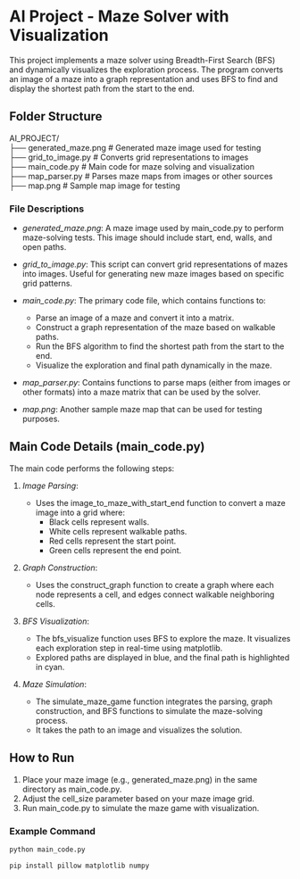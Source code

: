 # AI Project - Maze Solver with Visualization

This project implements a maze solver using Breadth-First Search (BFS) and dynamically visualizes the exploration process. The program converts an image of a maze into a graph representation and uses BFS to find and display the shortest path from the start to the end.

## Folder Structure

AI_PROJECT/<br> 
├── generated_maze.png # Generated maze image used for testing <br>
├── grid_to_image.py # Converts grid representations to images <br>
├── main_code.py # Main code for maze solving and visualization <br>
├── map_parser.py # Parses maze maps from images or other sources <br>
├── map.png # Sample map image for testing

### File Descriptions

- *generated_maze.png*: A maze image used by main_code.py to perform maze-solving tests. This image should include start, end, walls, and open paths.

- *grid_to_image.py*: This script can convert grid representations of mazes into images. Useful for generating new maze images based on specific grid patterns.

- *main_code.py*: The primary code file, which contains functions to:
  - Parse an image of a maze and convert it into a matrix.
  - Construct a graph representation of the maze based on walkable paths.
  - Run the BFS algorithm to find the shortest path from the start to the end.
  - Visualize the exploration and final path dynamically in the maze.

- *map_parser.py*: Contains functions to parse maps (either from images or other formats) into a maze matrix that can be used by the solver.

- *map.png*: Another sample maze map that can be used for testing purposes.

## Main Code Details (main_code.py)

The main code performs the following steps:

1. *Image Parsing*:
   - Uses the image_to_maze_with_start_end function to convert a maze image into a grid where:
     - Black cells represent walls.
     - White cells represent walkable paths.
     - Red cells represent the start point.
     - Green cells represent the end point.

2. *Graph Construction*:
   - Uses the construct_graph function to create a graph where each node represents a cell, and edges connect walkable neighboring cells.

3. *BFS Visualization*:
   - The bfs_visualize function uses BFS to explore the maze. It visualizes each exploration step in real-time using matplotlib. 
   - Explored paths are displayed in blue, and the final path is highlighted in cyan.

4. *Maze Simulation*:
   - The simulate_maze_game function integrates the parsing, graph construction, and BFS functions to simulate the maze-solving process.
   - It takes the path to an image and visualizes the solution.

## How to Run

1. Place your maze image (e.g., generated_maze.png) in the same directory as main_code.py.
2. Adjust the cell_size parameter based on your maze image grid.
3. Run main_code.py to simulate the maze game with visualization.

### Example Command

```bash
python main_code.py

pip install pillow matplotlib numpy
